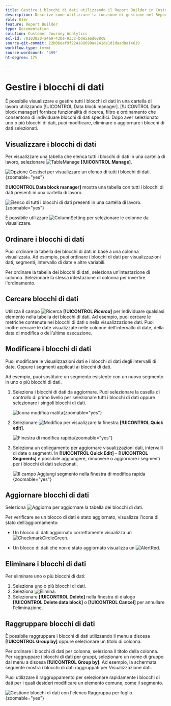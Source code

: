 ```yaml
---
title: Gestire i blocchi di dati utilizzando il Report Builder in Customer Journey Analytics
description: Descrive come utilizzare la funzione di gestione nel Report Builder
role: User
feature: Report Builder
type: Documentation
solution: Customer Journey Analytics
exl-id: 70103020-a4a9-43be-933c-bde5a6d088c8
source-git-commit: 22b06eaf9f224188699aa241de1d1daad8a14619
workflow-type: tm+mt
source-wordcount: '499'
ht-degree: 17%

---
```


# Gestire i blocchi di dati

È possibile visualizzare e gestire tutti i blocchi di dati in una cartella di lavoro utilizzando [!UICONTROL Data block manager]. [!UICONTROL Data block manager] fornisce funzionalità di ricerca, filtro e ordinamento che consentono di individuare blocchi di dati specifici. Dopo aver selezionato uno o più blocchi di dati, puoi modificare, eliminare o aggiornare i blocchi di dati selezionati.

## Visualizzare i blocchi di dati

Per visualizzare una tabella che elenca tutti i blocchi di dati in una cartella di lavoro, selezionare ![TableManage](/help/assets/icons/TableManage.svg) **[!UICONTROL Manage]**.

![Opzione Gestisci per visualizzare un elenco di tutti i blocchi di dati.](./assets/image53.png){zoomable="yes"}

**[!UICONTROL Data block manager]** mostra una tabella con tutti i blocchi di dati presenti in una cartella di lavoro.

![Elenco di tutti i blocchi di dati presenti in una cartella di lavoro.](./assets/image52.png){zoomable="yes"}

È possibile utilizzare ![ColumnSetting](/help/assets/icons/ColumnSetting.svg) per selezionare le colonne da visualizzare.

## Ordinare i blocchi di dati

Puoi ordinare la tabella dei blocchi di dati in base a una colonna visualizzata. Ad esempio, puoi ordinare i blocchi di dati per visualizzazioni dati, segmenti, intervallo di date e altre variabili.

Per ordinare la tabella dei blocchi di dati, seleziona un’intestazione di colonna. Selezionare la stessa intestazione di colonna per invertire l&#39;ordinamento.


## Cercare blocchi di dati

Utilizza il campo ![Ricerca](/help/assets/icons/Search.svg) **[!UICONTROL _Ricerca_]** per individuare qualsiasi elemento nella tabella dei blocchi di dati. Ad esempio, puoi cercare le metriche contenute nei blocchi di dati o nella visualizzazione dati. Puoi inoltre cercare le date visualizzate nelle colonne dell’intervallo di date, della data di modifica o dell’ultima esecuzione.


## Modificare i blocchi di dati

Puoi modificare le visualizzazioni dati e i blocchi di dati degli intervalli di date. Oppure i segmenti applicati ai blocchi di dati.

Ad esempio, puoi sostituire un segmento esistente con un nuovo segmento in uno o più blocchi di dati.

1. Seleziona i blocchi di dati da aggiornare. Puoi selezionare la casella di controllo di primo livello per selezionare tutti i blocchi di dati oppure selezionare i singoli blocchi di dati.

   ![Icona modifica matita](./assets/image56.png){zoomable="yes"}

1. Selezionare ![Modifica](/help/assets/icons/Edit.svg) per visualizzare la finestra **[!UICONTROL Quick edit]**.

   ![Finestra di modifica rapida](./assets/image58.png){zoomable="yes"}

1. Seleziona un collegamento per aggiornare visualizzazioni dati, intervalli di date o segmenti. In **[!UICONTROL Quick Edit]** - **[!UICONTROL Segments]** è possibile aggiungere, rimuovere o aggiornare i segmenti per i blocchi di dati selezionati.

   ![Il campo Aggiungi segmento nella finestra di modifica rapida](./assets/image59.png){zoomable="yes"}

## Aggiornare blocchi di dati

Seleziona ![Aggiorna](/help/assets/icons/Refresh.svg) per aggiornare la tabella dei blocchi di dati.

Per verificare se un blocco di dati è stato aggiornato, visualizza l’icona di stato dell’aggiornamento:

- Un blocco di dati aggiornato correttamente visualizza un ![CheckmarkCircleGreen](/help/assets/icons/CheckmarkCircleGreen.svg).

- Un blocco di dati che non è stato aggiornato visualizza un ![AlertRed](/help/assets/icons/AlertRed.svg).


## Eliminare i blocchi di dati

Per eliminare uno o più blocchi di dati:

1. Seleziona uno o più blocchi di dati.
1. Seleziona ![Elimina](/help/assets/icons/Delete.svg).
1. Selezionare **[!UICONTROL Delete]** nella finestra di dialogo **[!UICONTROL Delete data block]** o **[!UICONTROL Cancel]** per annullare l&#39;eliminazione.

## Raggruppare blocchi di dati

È possibile raggruppare i blocchi di dati utilizzando il menu a discesa **[!UICONTROL Group by]** oppure selezionare un titolo di colonna.

Per ordinare i blocchi di dati per colonna, seleziona il titolo della colonna. Per raggruppare i blocchi di dati per gruppi, selezionare un nome di gruppo dal menu a discesa **[!UICONTROL Group by]**. Ad esempio, la schermata seguente mostra i blocchi di dati raggruppati per Visualizzazione dati.

Puoi utilizzare il raggruppamento per selezionare rapidamente i blocchi di dati per i quali desideri modificare un elemento comune, come il segmento.

![Gestione blocchi di dati con l&#39;elenco Raggruppa per foglio.](./assets/group-data-blocks.png){zoomable="yes"}

